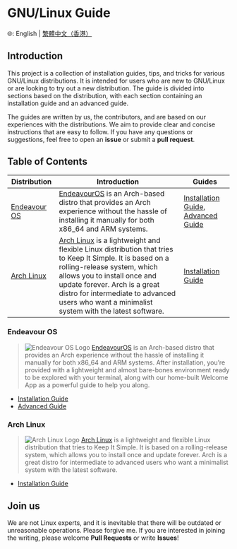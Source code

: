 # GNU/Linux Guide

🌐: English | [繁體中文（香港）](./README.zh-HK.md)

## Introduction

This project is a collection of installation guides, tips, and tricks for various GNU/Linux distributions. It is intended for users who are new to GNU/Linux or are looking to try out a new distribution. The guide is divided into sections based on the distribution, with each section containing an installation guide and an advanced guide.

The guides are written by us, the contributors, and are based on our experiences with the distributions. We aim to provide clear and concise instructions that are easy to follow. If you have any questions or suggestions, feel free to open an **issue** or submit a **pull request**.

## Table of Contents

| Distribution | Introduction | Guides |
| --- | --- | --- |
| [Endeavour OS](#endeavour-os) | [EndeavourOS](https://endeavouros.com/) is an Arch-based distro that provides an Arch experience without the hassle of installing it manually for both x86_64 and ARM systems. | [Installation Guide](EOS%20Guide/Installation%20Guide%20for%20Endeavour%20OS%2C%20A%20Distro%20Based%20On%20archlinux.md), [Advanced Guide](EOS%20Guide/Advanced%20Guide%20for%20Endeavour%20OS.md) |
| [Arch Linux](#arch-linux) | [Arch Linux](https://www.archlinux.org/) is a lightweight and flexible Linux distribution that tries to Keep It Simple. It is based on a rolling-release system, which allows you to install once and update forever. Arch is a great distro for intermediate to advanced users who want a minimalist system with the latest software. | [Installation Guide](Arch%20Linux%20Guide/Installation%20Guide%20for%20Arch%20Linux.md) |

### Endeavour OS

> ![Endeavour OS Logo](https://i0.wp.com/endeavouros.com/wp-content/uploads/2021/04/cropped-Endeavour-horizontal-white.png)
> [EndeavourOS](https://endeavouros.com/) is an Arch-based distro that provides an Arch experience without the hassle of installing it manually for both x86_64 and ARM systems. After installation, you’re provided with a lightweight and almost bare-bones environment ready to be explored with your terminal, along with our home-built Welcome App as a powerful guide to help you along.

- [Installation Guide](EOS%20Guide/Installation%20Guide%20for%20Endeavour%20OS%2C%20A%20Distro%20Based%20On%20archlinux.md)
- [Advanced Guide](EOS%20Guide/Advanced%20Guide%20for%20Endeavour%20OS.md)

### Arch Linux

> ![Arch Linux Logo](https://archlinux.org/static/logos/archlinux-logo-dark-scalable.518881f04ca9.svg)
> [Arch Linux](https://www.archlinux.org/) is a lightweight and flexible Linux distribution that tries to Keep It Simple. It is based on a rolling-release system, which allows you to install once and update forever. Arch is a great distro for intermediate to advanced users who want a minimalist system with the latest software.

- [Installation Guide](Arch%20Linux%20Guide/Installation%20Guide%20for%20Arch%20Linux.md)

## Join us

We are not Linux experts, and it is inevitable that there will be outdated or unreasonable operations. Please forgive me. If you are interested in joining the writing, please welcome **Pull Requests** or write **Issues**!